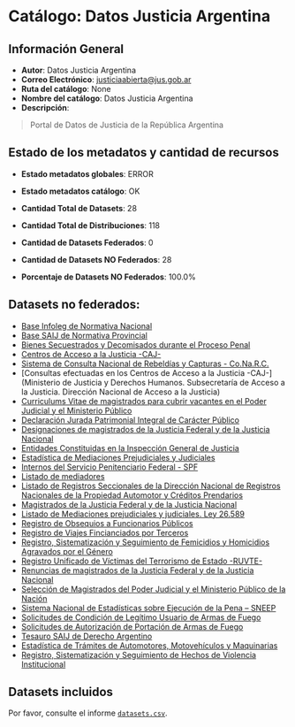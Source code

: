 
# Catálogo: Datos Justicia Argentina

## Información General

- **Autor**: Datos Justicia Argentina
- **Correo Electrónico**: justiciaabierta@jus.gob.ar
- **Ruta del catálogo**: None
- **Nombre del catálogo**: Datos Justicia Argentina
- **Descripción**:

> Portal de Datos de Justicia de la República Argentina

## Estado de los metadatos y cantidad de recursos

- **Estado metadatos globales**: ERROR
- **Estado metadatos catálogo**: OK
- **Cantidad Total de Datasets**: 28
- **Cantidad Total de Distribuciones**: 118

- **Cantidad de Datasets Federados**: 0
- **Cantidad de Datasets NO Federados**: 28
- **Porcentaje de Datasets NO Federados**: 100.0%

## Datasets no federados:

- [Base Infoleg de Normativa Nacional](http://www.infoleg.gob.ar)
- [Base SAIJ de Normativa Provincial]()
- [Bienes Secuestrados y Decomisados durante el Proceso Penal]()
- [Centros de Acceso a la Justicia -CAJ-](http://www.jus.gob.ar/accesoalajusticia.aspx)
- [Sistema de Consulta Nacional de Rebeldías y Capturas - Co.Na.R.C.]()
- [Consultas efectuadas en los Centros de Acceso a la Justicia -CAJ-](Ministerio de Justicia y Derechos Humanos. Subsecretaría de Acceso a la Justicia. Dirección Nacional de Acceso a la Justicia)
- [Curriculums Vitae de magistrados para cubrir vacantes en el Poder Judicial y el Ministerio Público]()
- [Declaración Jurada Patrimonial Integral de Carácter Público](https://www2.jus.gov.ar/consultaddjj)
- [Designaciones de magistrados de la Justicia Federal y de la Justicia Nacional]()
- [Entidades Constituidas en la Inspección General de Justicia]()
- [Estadística de Mediaciones Prejudiciales y Judiciales]()
- [Internos del Servicio Penitenciario Federal - SPF]()
- [Listado de mediadores]()
- [Listado de Registros Seccionales de la Dirección Nacional de Registros Nacionales de la Propiedad Automotor y Créditos Prendarios](http://www.dnrpa.gov.ar)
- [Magistrados de la Justicia Federal y de la Justicia Nacional]()
- [Listado de Mediaciones prejudiciales y judiciales. Ley 26.589]()
- [Registro de Obsequios a Funcionarios Públicos](https://www.argentina.gob.ar/consultar-sobre-regimen-de-obsequios-funcionarios-publicos)
- [Registro de Viajes Fincianciados por Terceros](https://www.argentina.gob.ar/consultar-sobre-regimen-de-obsequios-funcionarios-publicos)
- [Registro, Sistematización y Seguimiento de Femicidios y Homicidios Agravados por el Género]()
- [Registro Unificado de Víctimas del Terrorismo de Estado -RUVTE-](http://www.jus.gob.ar/derechoshumanos/areas-tematicas/ruvte.aspx)
- [Renuncias de magistrados de la Justicia Federal y de la Justicia Nacional]()
- [Selección de Magistrados del Poder Judicial y el Ministerio Público de la Nación]()
- [Sistema Nacional de Estadísticas sobre Ejecución de la Pena – SNEEP]()
- [Solicitudes de Condición de Legítimo Usuario de Armas de Fuego]()
- [Solicitudes de Autorización de Portación de Armas de Fuego]()
- [Tesauro SAIJ de Derecho Argentino]()
- [Estadística de Trámites de Automotores, Motovehículos y Maquinarias](http://www.dnrpa.gov.ar)
- [Registro, Sistematización y Seguimiento de Hechos de Violencia Institucional]()

## Datasets incluidos

Por favor, consulte el informe [`datasets.csv`](datasets.csv).

